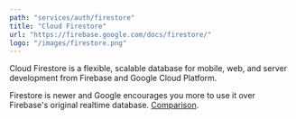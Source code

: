 ```yaml
---
path: "services/auth/firestore"
title: "Cloud Firestore"
url: "https://firebase.google.com/docs/firestore/"
logo: "/images/firestore.png"
---
```


Cloud Firestore is a flexible, scalable database for mobile, web, and server development from Firebase and Google Cloud Platform.

Firestore is newer and Google encourages you more to use it over Firebase's original realtime database. <a href="https://firebase.google.com/docs/database/rtdb-vs-firestore">Comparison</a>.